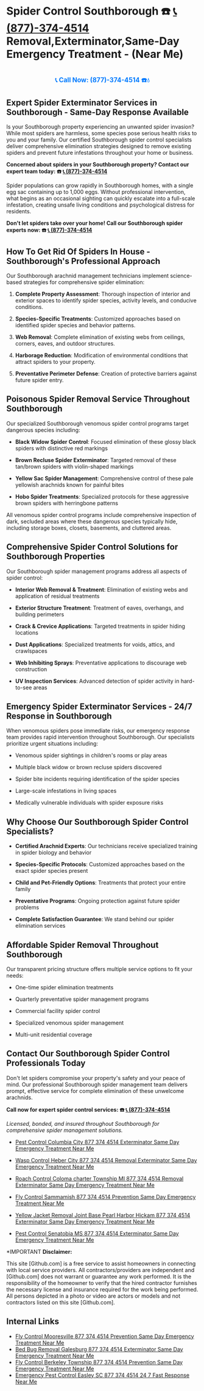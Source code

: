 # Spider Control Southborough ☎️ [📞 (877)-374-4514](https://pest-control-4514.netlify.app) Removal,Exterminator,Same-Day Emergency Treatment - (Near Me)
# 

<p align="center" style="font-size: 1.2em; font-weight: bold; margin: 20px 0;">
  <a href="https://pest-control-4514.netlify.app" target="_blank" style="color: #007BFF; text-decoration: none;">📞 Call Now: (877)-374-4514 ☎️💧</a>
</p>

## Expert Spider Exterminator Services in Southborough - Same-Day Response Available

Is your Southborough property experiencing an unwanted spider invasion? While most spiders are harmless, some species pose serious health risks to you and your family. Our certified Southborough spider control specialists deliver comprehensive elimination strategies designed to remove existing spiders and prevent future infestations throughout your home or business.

**Concerned about spiders in your Southborough property? Contact our expert team today: ☎️ [📞 (877)-374-4514](https://pest-control-4514.netlify.app)**

Spider populations can grow rapidly in Southborough homes, with a single egg sac containing up to 1,000 eggs. Without professional intervention, what begins as an occasional sighting can quickly escalate into a full-scale infestation, creating unsafe living conditions and psychological distress for residents.

**Don't let spiders take over your home! Call our Southborough spider experts now: ☎️ [📞 (877)-374-4514](https://pest-control-4514.netlify.app)**

## How To Get Rid Of Spiders In House - Southborough's Professional Approach

Our Southborough arachnid management technicians implement science-based strategies for comprehensive spider elimination:

1. **Complete Property Assessment**: Thorough inspection of interior and exterior spaces to identify spider species, activity levels, and conducive conditions.

2. **Species-Specific Treatments**: Customized approaches based on identified spider species and behavior patterns.

3. **Web Removal**: Complete elimination of existing webs from ceilings, corners, eaves, and outdoor structures.

4. **Harborage Reduction**: Modification of environmental conditions that attract spiders to your property.

5. **Preventative Perimeter Defense**: Creation of protective barriers against future spider entry.

## Poisonous Spider Removal Service Throughout Southborough

Our specialized Southborough venomous spider control programs target dangerous species including:

- **Black Widow Spider Control**: Focused elimination of these glossy black spiders with distinctive red markings

- **Brown Recluse Spider Exterminator**: Targeted removal of these tan/brown spiders with violin-shaped markings

- **Yellow Sac Spider Management**: Comprehensive control of these pale yellowish arachnids known for painful bites

- **Hobo Spider Treatments**: Specialized protocols for these aggressive brown spiders with herringbone patterns

All venomous spider control programs include comprehensive inspection of dark, secluded areas where these dangerous species typically hide, including storage boxes, closets, basements, and cluttered areas.

## Comprehensive Spider Control Solutions for Southborough Properties

Our Southborough spider management programs address all aspects of spider control:

- **Interior Web Removal & Treatment**: Elimination of existing webs and application of residual treatments

- **Exterior Structure Treatment**: Treatment of eaves, overhangs, and building perimeters

- **Crack & Crevice Applications**: Targeted treatments in spider hiding locations

- **Dust Applications**: Specialized treatments for voids, attics, and crawlspaces

- **Web Inhibiting Sprays**: Preventative applications to discourage web construction

- **UV Inspection Services**: Advanced detection of spider activity in hard-to-see areas

## Emergency Spider Exterminator Services - 24/7 Response in Southborough

When venomous spiders pose immediate risks, our emergency response team provides rapid intervention throughout Southborough. Our specialists prioritize urgent situations including:

- Venomous spider sightings in children's rooms or play areas

- Multiple black widow or brown recluse spiders discovered

- Spider bite incidents requiring identification of the spider species

- Large-scale infestations in living spaces

- Medically vulnerable individuals with spider exposure risks

## Why Choose Our Southborough Spider Control Specialists?

- **Certified Arachnid Experts**: Our technicians receive specialized training in spider biology and behavior

- **Species-Specific Protocols**: Customized approaches based on the exact spider species present

- **Child and Pet-Friendly Options**: Treatments that protect your entire family

- **Preventative Programs**: Ongoing protection against future spider problems

- **Complete Satisfaction Guarantee**: We stand behind our spider elimination services

## Affordable Spider Removal Throughout Southborough

Our transparent pricing structure offers multiple service options to fit your needs:

- One-time spider elimination treatments

- Quarterly preventative spider management programs

- Commercial facility spider control

- Specialized venomous spider management

- Multi-unit residential coverage

## Contact Our Southborough Spider Control Professionals Today

Don't let spiders compromise your property's safety and your peace of mind. Our professional Southborough spider management team delivers prompt, effective service for complete elimination of these unwelcome arachnids.

**Call now for expert spider control services: ☎️ [📞 (877)-374-4514](https://pest-control-4514.netlify.app)**

*Licensed, bonded, and insured throughout Southborough for comprehensive spider management solutions.*


- [Pest Control Columbia City 877 374 4514 Exterminator Same Day Emergency Treatment Near Me](https://github.com/allyoucaneatsushiin/plumbing-texas/blob/main/Pest-Control-Columbia-City-877-374-4514-Exterminator-Same-Day-Emergency-Treatment-Near-Me.md)
- [Wasp Control Heber City 877 374 4514 Removal Exterminator Same Day Emergency Treatment Near Me](https://github.com/allyoucaneatsushiin/plumbing-texas/blob/main/Wasp-Control-Heber-City-877-374-4514-Removal-Exterminator-Same-Day-Emergency-Treatment-Near-Me.md)
- [Roach Control Coloma charter Township MI 877 374 4514 Removal Exterminator Same Day Emergency Treatment Near Me](https://github.com/allyoucaneatsushiin/plumbing-texas/blob/main/Roach-Control-Coloma-charter-Township-MI-877-374-4514-Removal-Exterminator-Same-Day-Emergency-Treatment-Near-Me.md)


- [Fly Control Sammamish 877 374 4514 Prevention Same Day Emergency Treatment Near Me](https://github.com/allyoucaneatsushiin/plumbing-texas/blob/main/Fly-Control-Sammamish-877-374-4514-Prevention-Same-Day-Emergency-Treatment-Near-Me.md)
- [Yellow Jacket Removal Joint Base Pearl Harbor Hickam 877 374 4514 Exterminator Same Day Emergency Treatment Near Me](https://github.com/allyoucaneatsushiin/plumbing-texas/blob/main/Yellow-Jacket-Removal-Joint-Base-Pearl-Harbor-Hickam-877-374-4514-Exterminator-Same-Day-Emergency-Treatment-Near-Me.md)
- [Pest Control Senatobia MS 877 374 4514 Exterminator Same Day Emergency Treatment Near Me](https://github.com/allyoucaneatsushiin/plumbing-texas/blob/main/Pest-Control-Senatobia-MS-877-374-4514-Exterminator-Same-Day-Emergency-Treatment-Near-Me.md)


*IMPORTANT **Disclaimer:**  

This site [Github.com] is a free service to assist homeowners in connecting with local service providers. All contractors/providers are independent and [Github.com] does not warrant or guarantee any work performed. It is the responsibility of the homeowner to verify that the hired contractor furnishes the necessary license and insurance required for the work being performed. All persons depicted in a photo or video are actors or models and not contractors listed on this site [Github.com].


## Internal Links
- [Fly Control Mooresville 877 374 4514 Prevention Same Day Emergency Treatment Near Me](https://github.com/allyoucaneatsushiin/plumbing-texas/blob/main/Fly-Control-Mooresville-877-374-4514-Prevention-Same-Day-Emergency-Treatment-Near-Me.md)
- [Bed Bug Removal Galesburg 877 374 4514 Exterminator Same Day Emergency Treatment Near Me](https://github.com/allyoucaneatsushiin/plumbing-texas/blob/main/Bed-Bug-Removal-Galesburg-877-374-4514-Exterminator-Same-Day-Emergency-Treatment-Near-Me.md)
- [Fly Control Berkeley Township 877 374 4514 Prevention Same Day Emergency Treatment Near Me](https://github.com/allyoucaneatsushiin/plumbing-texas/blob/main/Fly-Control-Berkeley-Township-877-374-4514-Prevention-Same-Day-Emergency-Treatment-Near-Me.md)
- [Emergency Pest Control Easley SC 877 374 4514 24 7 Fast Response Near Me](https://github.com/allyoucaneatsushiin/plumbing-texas/blob/main/Emergency-Pest-Control-Easley-SC-877-374-4514-24-7-Fast-Response-Near-Me.md)

